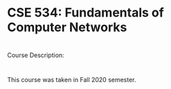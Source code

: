 # CSE 534: Fundamentals of Computer Networks
#
Course Description:
#
This course was taken in Fall 2020 semester.
